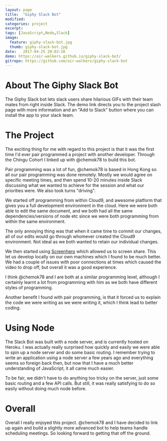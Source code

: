 ```yaml
---
layout: page
title:  "Giphy Slack Bot"
modified:
categories: project
excerpt:
tags: [JavaScript,Node,Slack]
image: 
  feature: giphy-slack-bot.jpg
  thumb: giphy-slack-bot.jpg
date:   2017-04-25 20:02:16
demo: https://air-walkers.github.io/giphy-slack-bot/
gitrepo: https://github.com/air-walkers/giphy-slack-bot
---
```


# About The Giphy Slack Bot

The Giphy Slack bot lets slack users share hilarious GIFs with their team mates from right inside Slack. The demo link directs you to the project slash page with more information and an "Add to Slack" button where you can install the app to your slack team.

# The Project

The exciting thing for me with regard to this project is that it was the first time I'd ever pair programmed a project with another developer. Through the Chingu Cohort I linked up with @chemok78 to build this bot.

Pair programming was a lot of fun, @chemok78 is based in Hong Kong so all our pair programming was done remotely. Mostly we would agree on specific meeting times, and then spend 10-20 minutes inside Slack discussing what we wanted to achieve for the session and what our priorities were. We also took turns "driving".

We started off programming from within Cloud9, and awesome platform that gives you a full development environment in the cloud. Here we were both able to edit the same document, and we both had all the same dependencies/versions of node etc since we were both programming from within the same environment.

The only annoying thing was that when it came time to commit our changes, all of our edits would go through whomever created the Cloud9 environment. Not ideal as we both wanted to retain our individual changes.

We then started using [Screenhero](https://screenhero.com/) which allowed us to screen share. This let us develop locally on our own machines which I found to be much better. We had a couple of issues with poor connections at times which caused the video to drop off, but overall it was a good experience.

I think @chemok78 and I are both at a similar programming level, although I certainly learnt a lot from programming with him as we both have different styles of programming.

Another benefit I found with pair programming, is that it forced us to explain the code we were writing as we were writing it, which I think lead to better coding.

# Using Node

The Slack Bot was built with a node server, and is currently hosted on Heroku. I was actually really surprised how quickly and easily we were able to spin up a node server and do some basic routing. I remember trying to write an application using a node server a few years ago and everything seems so foreign back then, but now that I have a much better understanding of JavaScript, it all came much easier.

To be fair, we didn't have to do anything too tricky on the server, just some basic routing and a few API calls. But still, it was really satisfying to do so easily without doing much node before.

# Overall

Overall I really enjoyed this project. @chemok78 and I have decided to link up again and build a slightly more advanced bot to help teams handle scheduling meetings. So looking forward to getting that off the ground.